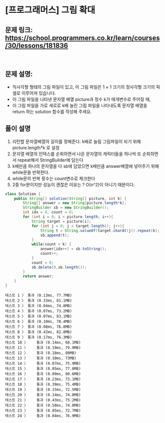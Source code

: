 # [프로그래머스] 그림 확대

## 문제 링크: https://school.programmers.co.kr/learn/courses/30/lessons/181836
<br/>

## 문제 설명:

- 직사각형 형태의 그림 파일이 있고, 이 그림 파일은 1 × 1 크기의 정사각형 크기의 픽셀로 이루어져 있습니다.
- 이 그림 파일을 나타낸 문자열 배열 picture과 정수 k가 매개변수로 주어질 때, 
- 이 그림 파일을 가로 세로로 k배 늘린 그림 파일을 나타내도록 문자열 배열을 return 하는 solution 함수를 작성해 주세요.

## 풀이 설명

1. 리턴할 문자열배열의 길이를 정해준다. k배로 늘림 그림파일이 되기 위해 picture.length*k 로 설정
2. 문자열 배열의 인덱스를 순회하면서 나온 문자열의 캐릭터들을 하나씩 또 순회하면서 repeat해서 StringBuilder에 담는다
3. k배만큼 하나의 문자열을 다 sb에 담았으면 k배만큼 answer배열에 넣어주기 위해 while문을 반복한다.
4. while문의 반복 횟수는 count변수로 체크한다
5. 2중 for문이지만 성능이 괜찮은 이유는 ? O(n^2)이 아니기 때문이다.


```java
class Solution {
    public String[] solution(String[] picture, int k) {
        String[] answer = new String[picture.length*k];
        StringBuilder sb = new StringBuilder();
        int idx = 0, count = 0;
        for (int i = 0; i < picture.length; i++){
            String target = picture[i];
            for (int j = 0; j < target.length(); j++){
                String t = String.valueOf(target.charAt(j)).repeat(k);
                sb.append(t);
            }
            while(count < k) {
                answer[idx++] = sb.toString();
                count++;
            }
            count = 0;
            sb.delete(0,sb.length());
        }
        return answer;
    }
}
```
```text
테스트 1 〉	통과 (0.13ms, 77.7MB)
테스트 2 〉	통과 (0.33ms, 81.1MB)
테스트 3 〉	통과 (0.04ms, 74.8MB)
테스트 4 〉	통과 (0.07ms, 73.2MB)
테스트 5 〉	통과 (0.07ms, 83.1MB)
테스트 6 〉	통과 (0.10ms, 78.4MB)
테스트 7 〉	통과 (0.08ms, 76.8MB)
테스트 8 〉	통과 (0.42ms, 82.8MB)
테스트 9 〉	통과 (0.17ms, 76.3MB)
테스트 10 〉	통과 (0.14ms, 68.1MB)
테스트 11 〉	통과 (0.19ms, 79.9MB)
테스트 12 〉	통과 (0.18ms, 80MB)
테스트 13 〉	통과 (0.10ms, 73MB)
테스트 14 〉	통과 (0.07ms, 75.9MB)
테스트 15 〉	통과 (0.05ms, 77.8MB)
테스트 16 〉	통과 (0.09ms, 80.6MB)
테스트 17 〉	통과 (0.23ms, 73.1MB)
테스트 18 〉	통과 (0.39ms, 75.4MB)
테스트 19 〉	통과 (0.15ms, 72.5MB)
테스트 20 〉	통과 (0.14ms, 74.8MB)
테스트 21 〉	통과 (0.43ms, 75.2MB)
테스트 22 〉	통과 (0.58ms, 74.8MB)
테스트 23 〉	통과 (0.05ms, 72.7MB)
테스트 24 〉	통과 (0.04ms, 76.9MB)
```